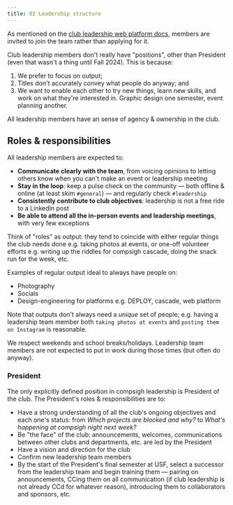 ```yaml
---
title: 02 Leadership structure
---
```


As mentioned on the [club leadership web platform docs](https://compsigh.club/docs/leadership/joining), members are invited to join the team rather than applying for it.

Club leadership members don't really have "positions", other than President (even that wasn't a thing until Fall 2024). This is because:

1. We prefer to focus on output;
2. Titles don't accurately convey what people do anyway; and
3. We want to enable each other to try new things, learn new skills, and work on what they're interested in. Graphic design one semester, event planning another.

All leadership members have an sense of agency & ownership in the club.

## Roles & responsibilities

All leadership members are expected to:

- **Communicate clearly with the team**, from voicing opinions to letting others know when you can't make an event or leadership meeting
- **Stay in the loop**: keep a pulse check on the community — both offline & online (at least skim `#general`) — and regularly check `#leadership`
- **Consistently contribute to club objectives**: leadership is not a free ride to a LinkedIn post
- **Be able to attend all the in-person events and leadership meetings**, with very few exceptions

Think of "roles" as output: they tend to coincide with either regular things the club needs done e.g. taking photos at events, or one-off volunteer efforts e.g. writing up the riddles for compsigh cascade, doing the snack run for the week, etc.

Examples of regular output ideal to always have people on:

- Photography
- Socials
- Design-engineering for platforms e.g. DEPLOY, cascade, web platform

Note that outputs don't always need a _unique_ set of people; e.g. having a leadership team member both `taking photos at events` and `posting them on Instagram` is reasonable.

We respect weekends and school breaks/holidays. Leadership team members are not expected to put in work during those times (but often do anyway).

### President

The only explicitly defined position in compsigh leadership is President of the club. The President's roles & responsibilities are to:

- Have a strong understanding of all the club's ongoing objectives and each one's status: from _Which projects are blocked and why?_ to _What's happening at compsigh night next week?_
- Be "the face" of the club: announcements, welcomes, communications between other clubs and departments, etc. are led by the President
- Have a vision and direction for the club
- Confirm new leadership team members
- By the start of the President's final semester at USF, select a successor from the leadership team and begin training them — pairing on announcements, CCing them on all communication (if club leadership is not already CCd for whatever reason), introducing them to collaborators and sponsors, etc.
